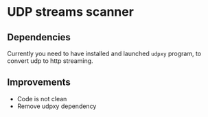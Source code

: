 # UDP streams scanner

## Dependencies
Currently you need to have installed and launched `udpxy` program, to convert udp to http streaming.

## Improvements
* Code is not clean
* Remove udpxy dependency
